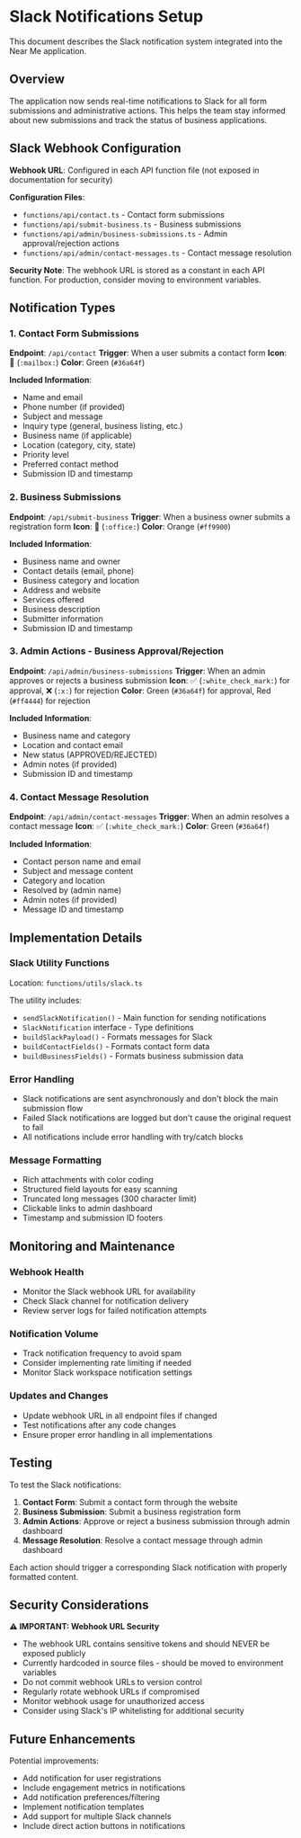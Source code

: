# Slack Notifications Setup

This document describes the Slack notification system integrated into the Near Me application.

## Overview

The application now sends real-time notifications to Slack for all form submissions and administrative actions. This helps the team stay informed about new submissions and track the status of business applications.

## Slack Webhook Configuration

**Webhook URL**: Configured in each API function file (not exposed in documentation for security)

**Configuration Files**:
- `functions/api/contact.ts` - Contact form submissions
- `functions/api/submit-business.ts` - Business submissions
- `functions/api/admin/business-submissions.ts` - Admin approval/rejection actions  
- `functions/api/admin/contact-messages.ts` - Contact message resolution

**Security Note**: The webhook URL is stored as a constant in each API function. For production, consider moving to environment variables.

## Notification Types

### 1. Contact Form Submissions
**Endpoint**: `/api/contact`
**Trigger**: When a user submits a contact form
**Icon**: 📧 (`:mailbox:`)
**Color**: Green (`#36a64f`)

**Included Information**:
- Name and email
- Phone number (if provided)
- Subject and message
- Inquiry type (general, business listing, etc.)
- Business name (if applicable)
- Location (category, city, state)
- Priority level
- Preferred contact method
- Submission ID and timestamp

### 2. Business Submissions
**Endpoint**: `/api/submit-business`
**Trigger**: When a business owner submits a registration form
**Icon**: 🏢 (`:office:`)
**Color**: Orange (`#ff9900`)

**Included Information**:
- Business name and owner
- Contact details (email, phone)
- Business category and location
- Address and website
- Services offered
- Business description
- Submitter information
- Submission ID and timestamp

### 3. Admin Actions - Business Approval/Rejection
**Endpoint**: `/api/admin/business-submissions`
**Trigger**: When an admin approves or rejects a business submission
**Icon**: ✅ (`:white_check_mark:`) for approval, ❌ (`:x:`) for rejection
**Color**: Green (`#36a64f`) for approval, Red (`#ff4444`) for rejection

**Included Information**:
- Business name and category
- Location and contact email
- New status (APPROVED/REJECTED)
- Admin notes (if provided)
- Submission ID and timestamp

### 4. Contact Message Resolution
**Endpoint**: `/api/admin/contact-messages`
**Trigger**: When an admin resolves a contact message
**Icon**: ✅ (`:white_check_mark:`)
**Color**: Green (`#36a64f`)

**Included Information**:
- Contact person name and email
- Subject and message content
- Category and location
- Resolved by (admin name)
- Admin notes (if provided)
- Message ID and timestamp

## Implementation Details

### Slack Utility Functions
Location: `functions/utils/slack.ts`

The utility includes:
- `sendSlackNotification()` - Main function for sending notifications
- `SlackNotification` interface - Type definitions
- `buildSlackPayload()` - Formats messages for Slack
- `buildContactFields()` - Formats contact form data
- `buildBusinessFields()` - Formats business submission data

### Error Handling
- Slack notifications are sent asynchronously and don't block the main submission flow
- Failed Slack notifications are logged but don't cause the original request to fail
- All notifications include error handling with try/catch blocks

### Message Formatting
- Rich attachments with color coding
- Structured field layouts for easy scanning
- Truncated long messages (300 character limit)
- Clickable links to admin dashboard
- Timestamp and submission ID footers

## Monitoring and Maintenance

### Webhook Health
- Monitor the Slack webhook URL for availability
- Check Slack channel for notification delivery
- Review server logs for failed notification attempts

### Notification Volume
- Track notification frequency to avoid spam
- Consider implementing rate limiting if needed
- Monitor Slack workspace notification settings

### Updates and Changes
- Update webhook URL in all endpoint files if changed
- Test notifications after any code changes
- Ensure proper error handling in all implementations

## Testing

To test the Slack notifications:

1. **Contact Form**: Submit a contact form through the website
2. **Business Submission**: Submit a business registration form
3. **Admin Actions**: Approve or reject a business submission through admin dashboard
4. **Message Resolution**: Resolve a contact message through admin dashboard

Each action should trigger a corresponding Slack notification with properly formatted content.

## Security Considerations

**⚠️ IMPORTANT: Webhook URL Security**
- The webhook URL contains sensitive tokens and should NEVER be exposed publicly
- Currently hardcoded in source files - should be moved to environment variables
- Do not commit webhook URLs to version control
- Regularly rotate webhook URLs if compromised
- Monitor webhook usage for unauthorized access
- Consider using Slack's IP whitelisting for additional security

## Future Enhancements

Potential improvements:
- Add notification for user registrations
- Include engagement metrics in notifications
- Add notification preferences/filtering
- Implement notification templates
- Add support for multiple Slack channels
- Include direct action buttons in notifications
